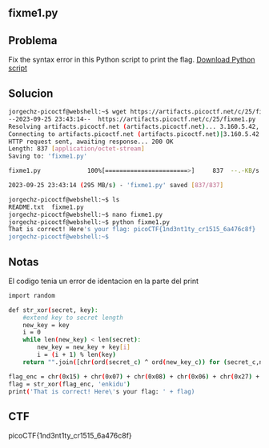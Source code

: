 ## **fixme1.py**

## Problema

Fix the syntax error in this Python script to print the flag.
[Download Python script](https://artifacts.picoctf.net/c/25/fixme1.py)

## Solucion

```bash
jorgechz-picoctf@webshell:~$ wget https://artifacts.picoctf.net/c/25/fixme1.py 
--2023-09-25 23:43:14--  https://artifacts.picoctf.net/c/25/fixme1.py
Resolving artifacts.picoctf.net (artifacts.picoctf.net)... 3.160.5.42, 3.160.5.71, 3.160.5.93, ...
Connecting to artifacts.picoctf.net (artifacts.picoctf.net)|3.160.5.42|:443... connected.
HTTP request sent, awaiting response... 200 OK
Length: 837 [application/octet-stream]
Saving to: 'fixme1.py'

fixme1.py             100%[=======================>]     837  --.-KB/s    in 0s      

2023-09-25 23:43:14 (295 MB/s) - 'fixme1.py' saved [837/837]

jorgechz-picoctf@webshell:~$ ls
README.txt  fixme1.py
jorgechz-picoctf@webshell:~$ nano fixme1.py 
jorgechz-picoctf@webshell:~$ python fixme1.py 
That is correct! Here's your flag: picoCTF{1nd3nt1ty_cr1515_6a476c8f}
jorgechz-picoctf@webshell:~$
```

## Notas

El codigo tenia un error de identacion en la parte del print

```bash
import random

def str_xor(secret, key):
    #extend key to secret length
    new_key = key
    i = 0
    while len(new_key) < len(secret):
        new_key = new_key + key[i]
        i = (i + 1) % len(key)
    return "".join([chr(ord(secret_c) ^ ord(new_key_c)) for (secret_c,new_key_c) in z>

flag_enc = chr(0x15) + chr(0x07) + chr(0x08) + chr(0x06) + chr(0x27) + chr(0x21) + ch>
flag = str_xor(flag_enc, 'enkidu')
print('That is correct! Here\'s your flag: ' + flag)
```

## CTF

picoCTF{1nd3nt1ty_cr1515_6a476c8f}